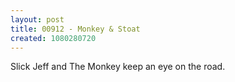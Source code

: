 ```yaml
---
layout: post
title: 00912 - Monkey & Stoat
created: 1080280720
---
```

Slick Jeff and The Monkey keep an eye on the road.
